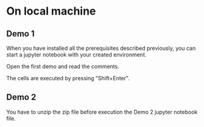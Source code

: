 # On local machine
## Demo 1
When you have installed all the prerequisites described previously, you can start a jupyter notebook with your created environment.

Open the first demo and read the comments. 

The cells are executed by pressing "Shift+Enter".

## Demo 2
You have to unzip the zip file before execution the Demo 2 jupyter notebook file.

